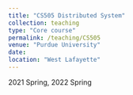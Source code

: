 ```yaml
---
title: "CS505 Distributed System"
collection: teaching
type: "Core course"
permalink: /teaching/CS505
venue: "Purdue University"
date: 
location: "West Lafayette"
---
```

2021 Spring, 2022 Spring

